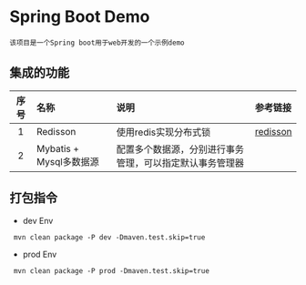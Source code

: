 # Spring Boot Demo
    该项目是一个Spring boot用于web开发的一个示例demo

## 集成的功能

|序号|名称|说明|参考链接|
|:---:|:---------|:--------|:----|
1 | Redisson|使用redis实现分布式锁|[redisson](https://github.com/redisson/redisson)
2 | Mybatis + Mysql多数据源|配置多个数据源，分别进行事务管理，可以指定默认事务管理器 | |

## 打包指令
* dev Env
```text
 mvn clean package -P dev -Dmaven.test.skip=true
```
* prod Env
```text
 mvn clean package -P prod -Dmaven.test.skip=true
```